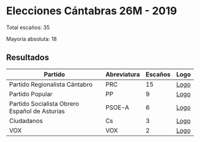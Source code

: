 # Elecciones Cántabras 26M - 2019

Total escaños: 35

Mayoría absoluta: 18

## Resultados

| Partido | Abreviatura | Escaños | Logo |
| - | - | - | - |
| Partido Regionalista Cántabro | PRC | 15 | [Logo](https://github.com/playzzz/Pactos/blob/master/Logos/PRC.jpg?raw=true)
| Partido Popular | PP | 9 | [Logo](https://github.com/playzzz/Pactos/blob/master/Logos/PP.jpg?raw=true)
| Partido Socialista Obrero Español de Asturias | PSOE-A | 6 | [Logo](https://github.com/playzzz/Pactos/blob/master/Logos/PSOE.jpg?raw=true)
| Ciudadanos | Cs | 3 | [Logo](https://github.com/playzzz/Pactos/blob/master/Logos/Cs.jpg?raw=true)
| VOX | VOX | 2 | [Logo](https://github.com/playzzz/Pactos/blob/master/Logos/Podemos.jpg?raw=true)
